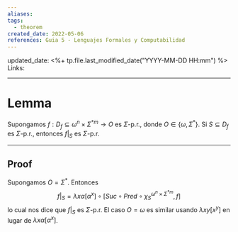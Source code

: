 ```yaml
---
aliases: 
tags: 
  - theorem
created_date: 2022-05-06
references: Guia 5 - Lenguajes Formales y Computabilidad
---
```

updated_date: <%+ tp.file.last_modified_date("YYYY-MM-DD HH:mm") %>
Links: 

---
# Lemma
Supongamos $f:D_{f}\subseteq \omega ^{n}\times \Sigma^{\ast m}\rightarrow O$ es $\Sigma$-p.r., donde $O\in \{\omega,\Sigma^{\ast }\}$. Si $S\subseteq D_{f}$ es $\Sigma$-p.r., entonces $f|_{S}$ es $\Sigma$-p.r.

---
## Proof
Supongamos $O=\Sigma ^{\ast }$. Entonces
$$
f|_{S} = 
\lambda x\alpha \left[ \alpha ^{x}\right] \circ 
\left[ Suc \circ Pred \circ \chi _{S}^{\omega^{n} \times \Sigma^{\ast m}},f\right]
$$
lo cual nos dice que $f|_{S}$ es $\Sigma$-p.r. 
El caso $O=\omega$ es similar usando $\lambda xy\left[ x^{y}\right]$ en lugar de $\lambda x\alpha \left[ \alpha^{x}\right]$.
